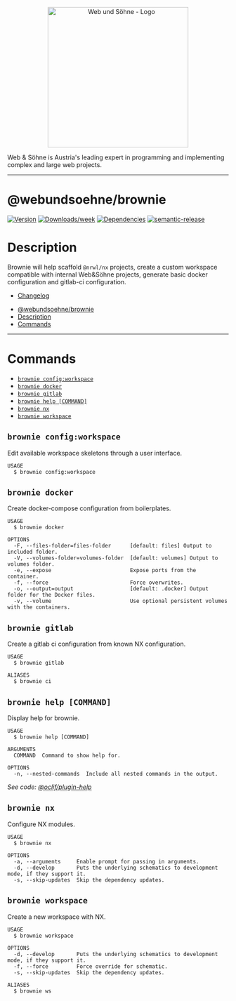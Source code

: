<p align="center">
  <a href="https://webundsoehne.com" target="blank">
    <img src="https://webundsoehne.com/wp-content/uploads/webundsoehne-logo.png" width="320" alt="Web und Söhne - Logo" />
  </a>
</p>
Web & Söhne is Austria's leading expert in programming and implementing complex and large web projects.

---

# @webundsoehne/brownie

[![Version](https://img.shields.io/npm/v/@webundsoehne/brownie.svg)](https://npmjs.org/package/@webundsoehne/brownie) [![Downloads/week](https://img.shields.io/npm/dw/@webundsoehne/brownie.svg)](https://npmjs.org/package/@webundsoehne/brownie) [![Dependencies](https://img.shields.io/librariesio/release/npm/@webundsoehne/brownie)](https://npmjs.org/package/@webundsoehne/brownie) [![semantic-release](https://img.shields.io/badge/%20%20%F0%9F%93%A6%F0%9F%9A%80-semantic--release-e10079.svg)](https://github.com/semantic-release/semantic-release)

# Description

Brownie will help scaffold `@nrwl/nx` projects, create a custom workspace compatible with internal Web&Söhne projects, generate basic docker configuration and gitlab-ci configuration.

- [Changelog](./CHANGELOG.md)

<!-- toc -->

- [@webundsoehne/brownie](#webundsoehnebrownie)
- [Description](#description)
- [Commands](#commands)

<!-- tocstop -->

---

# Commands

<!-- commands -->

- [`brownie config:workspace`](#brownie-configworkspace)
- [`brownie docker`](#brownie-docker)
- [`brownie gitlab`](#brownie-gitlab)
- [`brownie help [COMMAND]`](#brownie-help-command)
- [`brownie nx`](#brownie-nx)
- [`brownie workspace`](#brownie-workspace)

## `brownie config:workspace`

Edit available workspace skeletons through a user interface.

```
USAGE
  $ brownie config:workspace
```

## `brownie docker`

Create docker-compose configuration from boilerplates.

```
USAGE
  $ brownie docker

OPTIONS
  -F, --files-folder=files-folder      [default: files] Output to included folder.
  -V, --volumes-folder=volumes-folder  [default: volumes] Output to volumes folder.
  -e, --expose                         Expose ports from the container.
  -f, --force                          Force overwrites.
  -o, --output=output                  [default: .docker] Output folder for the Docker files.
  -v, --volume                         Use optional persistent volumes with the containers.
```

## `brownie gitlab`

Create a gitlab ci configuration from known NX configuration.

```
USAGE
  $ brownie gitlab

ALIASES
  $ brownie ci
```

## `brownie help [COMMAND]`

Display help for brownie.

```
USAGE
  $ brownie help [COMMAND]

ARGUMENTS
  COMMAND  Command to show help for.

OPTIONS
  -n, --nested-commands  Include all nested commands in the output.
```

_See code: [@oclif/plugin-help](https://github.com/oclif/plugin-help/blob/v5.1.11/src/commands/help.ts)_

## `brownie nx`

Configure NX modules.

```
USAGE
  $ brownie nx

OPTIONS
  -a, --arguments     Enable prompt for passing in arguments.
  -d, --develop       Puts the underlying schematics to development mode, if they support it.
  -s, --skip-updates  Skip the dependency updates.
```

## `brownie workspace`

Create a new workspace with NX.

```
USAGE
  $ brownie workspace

OPTIONS
  -d, --develop       Puts the underlying schematics to development mode, if they support it.
  -f, --force         Force override for schematic.
  -s, --skip-updates  Skip the dependency updates.

ALIASES
  $ brownie ws
```

<!-- commandsstop -->
